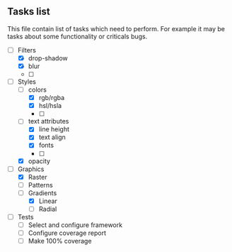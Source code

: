 ## Tasks list
This file contain list of tasks which need to perform. For example it may be tasks about some functionality or criticals bugs.

- [ ] Filters
   - [x] drop-shadow
   - [x] blur
   - [ ] 
- [ ] Styles
   - [ ] colors
      - [x] rgb/rgba
      - [x] hsl/hsla
      - [ ]
   - [ ] text attributes
      - [x] line height
      - [x] text align
      - [x] fonts
      - [ ] 
   - [x] opacity
- [ ] Graphics
   - [x] Raster
   - [ ] Patterns
   - [ ] Gradients
      - [x] Linear
      - [ ] Radial
- [ ] Tests
   - [ ] Select and configure framework
   - [ ] Configure coverage report
   - [ ] Make 100% coverage
